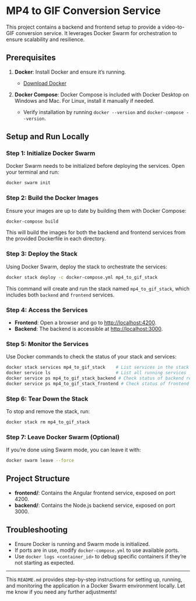 # MP4 to GIF Conversion Service

This project contains a backend and frontend setup to provide a video-to-GIF conversion service. It leverages Docker Swarm for orchestration to ensure scalability and resilience.

## Prerequisites

1. **Docker**: Install Docker and ensure it’s running.
   - [Download Docker](https://docs.docker.com/get-docker/)

2. **Docker Compose**: Docker Compose is included with Docker Desktop on Windows and Mac. For Linux, install it manually if needed.
   - Verify installation by running `docker --version` and `docker-compose --version`.

## Setup and Run Locally

### Step 1: Initialize Docker Swarm

Docker Swarm needs to be initialized before deploying the services. Open your terminal and run:

```bash
docker swarm init
```

### Step 2: Build the Docker Images

Ensure your images are up to date by building them with Docker Compose:

```bash
docker-compose build
```

This will build the images for both the backend and frontend services from the provided Dockerfile in each directory.

### Step 3: Deploy the Stack

Using Docker Swarm, deploy the stack to orchestrate the services:

```bash
docker stack deploy -c docker-compose.yml mp4_to_gif_stack
```

This command will create and run the stack named `mp4_to_gif_stack`, which includes both `backend` and `frontend` services.

### Step 4: Access the Services

- **Frontend**: Open a browser and go to [http://localhost:4200](http://localhost:4200).
- **Backend**: The backend is accessible at [http://localhost:3000](http://localhost:3000).

### Step 5: Monitor the Services

Use Docker commands to check the status of your stack and services:

```bash
docker stack services mp4_to_gif_stack    # List services in the stack
docker service ls                         # List all running services
docker service ps mp4_to_gif_stack_backend # Check status of backend replicas
docker service ps mp4_to_gif_stack_frontend # Check status of frontend replica
```

### Step 6: Tear Down the Stack

To stop and remove the stack, run:

```bash
docker stack rm mp4_to_gif_stack
```

### Step 7: Leave Docker Swarm (Optional)

If you’re done using Swarm mode, you can leave it with:

```bash
docker swarm leave --force
```

## Project Structure

- **frontend/**: Contains the Angular frontend service, exposed on port 4200.
- **backend/**: Contains the Node.js backend service, exposed on port 3000.

## Troubleshooting

- Ensure Docker is running and Swarm mode is initialized.
- If ports are in use, modify `docker-compose.yml` to use available ports.
- Use `docker logs <container_id>` to debug specific containers if they’re not starting as expected.

---

This `README.md` provides step-by-step instructions for setting up, running, and monitoring the application in a Docker Swarm environment locally. Let me know if you need any further adjustments!
